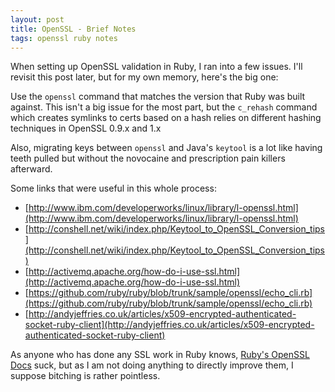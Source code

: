 ```yaml
---
layout: post
title: OpenSSL - Brief Notes
tags: openssl ruby notes
---
```

When setting up OpenSSL validation in Ruby, I ran into a few issues.  I'll
revisit this post later, but for my own memory, here's the big one:

Use the `openssl` command that matches the version that Ruby was built
against.  This isn't a big issue for the most part, but the `c_rehash`
command which creates symlinks to certs based on a hash relies on different
hashing techniques in OpenSSL 0.9.x and 1.x

Also, migrating keys between `openssl` and Java's `keytool` is a lot like
having teeth pulled but without the novocaine and prescription pain killers
afterward.

Some links that were useful in this whole process:

* [http://www.ibm.com/developerworks/linux/library/l-openssl.html](http://www.ibm.com/developerworks/linux/library/l-openssl.html)
* [http://conshell.net/wiki/index.php/Keytool_to_OpenSSL_Conversion_tips](http://conshell.net/wiki/index.php/Keytool_to_OpenSSL_Conversion_tips)
* [http://activemq.apache.org/how-do-i-use-ssl.html](http://activemq.apache.org/how-do-i-use-ssl.html)
* [https://github.com/ruby/ruby/blob/trunk/sample/openssl/echo_cli.rb](https://github.com/ruby/ruby/blob/trunk/sample/openssl/echo_cli.rb)
* [http://andyjeffries.co.uk/articles/x509-encrypted-authenticated-socket-ruby-client](http://andyjeffries.co.uk/articles/x509-encrypted-authenticated-socket-ruby-client)

As anyone who has done any SSL work in Ruby knows,
[Ruby's OpenSSL Docs](http://ruby-doc.org/stdlib/libdoc/openssl/rdoc/index.html)
suck, but as I am not doing anything to directly improve them, I suppose bitching is rather pointless.